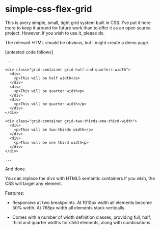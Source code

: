 # simple-css-flex-grid

This is avery simple, small, tight grid system built in CSS. I've put it here more to keep it around for future work than to offer it as an open source project. However, if you wish to use it, please do.

The relevant HTML should be obvious, but I might create a demo page.


\[untested code follows\]

```
...

<div class="grid-container grid-half-and-quarters-width">
  <div>
    <p>This will be half width</p>
  </div>
  <div>
    <p>This will be quarter width<p>
  </div>
  <div>
    <p>This will be quarter width</p>
  </div>
</div>

<div class="grid-container grid-two-thirds-one-third-width">
  <div>
    <p>This will be two-thirds width</p>
  </div>
  <div>
    <p>This will be one third width<p>
  </div>
</div>

...
```

And done.

You can replace the divs with HTML5 semantic containers if you wish, the CSS will target any element.

Features:

 - Responsive at two breakpoints. At 1010px width all elements become 50% width. At 768px width all elements stack vertically.

 - Comes with a number of width definition classes, providing full, half, third and quarter widths for child elements, along with combinations.
